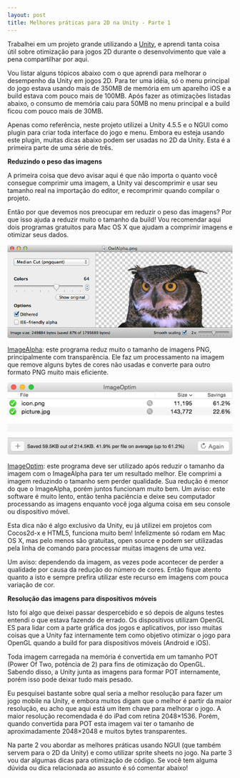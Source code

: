 ```yaml
---
layout: post
title: Melhores práticas para 2D na Unity - Parte 1
---
```


Trabalhei em um projeto grande utilizando a [Unity](http://unity3d.com/), e aprendi tanta coisa útil sobre otimização para jogos 2D durante o desenvolvimento que vale a pena compartilhar por aqui.

Vou listar alguns tópicos abaixo com o que aprendi para melhorar o desempenho da Unity em jogos 2D. Para ter uma idéia, só o menu principal do jogo estava usando mais de 350MB de memória em um aparelho iOS e a build estava com pouco mais de 100MB. Após fazer as otimizações listadas abaixo, o consumo de memória caiu para 50MB no menu principal e a build ficou com pouco mais de 30MB.

Apenas como referência, neste projeto utilizei a Unity 4.5.5 e o NGUI como plugin para criar toda interface do jogo e menu. Embora eu esteja usando este plugin, muitas dicas abaixo podem ser usadas no 2D da Unity. Esta é a primeira parte de uma série de três.

**Reduzindo o peso das imagens**

A primeira coisa que devo avisar aqui é que não importa o quanto você consegue comprimir uma imagem, a Unity vai descomprimir e usar seu tamanho real na importação do editor, e recomprimir quando compilar o projeto.

Então por que devemos nos preocupar em reduzir o peso das imagens? Por que isso ajuda a reduzir muito o tamanho da build! Vou recomendar aqui dois programas gratuitos para Mac OS X que ajudam a comprimir imagens e otimizar seus dados.

[![ImageAlpha](../content/images/2015/03/screenshot-1.3.png)](../content/images/2015/03/screenshot-1.3.png)

[ImageAlpha](http://pngmini.com/): este programa reduz muito o tamanho de imagens PNG, principalmente com transparência. Ele faz um processamento na imagem que remove alguns bytes de cores não usadas e converte para outro formato PNG muito mais eficiente.

[![ImageOptim](../content/images/2015/03/ImageOptim-yosemite.png)](../content/images/2015/03/ImageOptim-yosemite.png)

[ImageOptim](https://imageoptim.com/): este programa deve ser utilizado após reduzir o tamanho da imagem com o ImageAlpha para ter um resultado melhor. Ele comprimi a imagem reduzindo o tamanho sem perder qualidade. Sua redução é menor do que o ImageAlpha, porém juntos funcionam muito bem. Um aviso: este software é muito lento, então tenha paciência e deixe seu computador processando as imagens enquanto você joga alguma coisa em seu console ou dispositivo móvel.

Esta dica não é algo exclusivo da Unity, eu já utilizei em projetos com Cocos2d-x e HTML5, funciona muito bem! Infelizmente só rodam em Mac OS X, mas pelo menos são gratuitas, open source e podem ser utilizadas pela linha de comando para processar muitas imagens de uma vez.

Um aviso: dependendo da imagem, as vezes pode acontecer de perder a qualidade por causa da redução do número de cores. Então fique atento quanto a isto e sempre prefira utilizar este recurso em imagens com pouca variação de cor.

**Resolução das imagens para dispositivos móveis**

Isto foi algo que deixei passar despercebido e só depois de alguns testes entendi o que estava fazendo de errado. Os dispositivos utilizam OpenGL ES para lidar com a parte gráfica dos jogos e aplicativos, por isso muitas coisas que a Unity faz internamente tem como objetivo otimizar o jogo para OpenGL quando a build for para dispositivos móveis (Android e iOS).

Toda imagem carregada na memória é convertida em um tamanho POT (Power Of Two, potência de 2) para fins de otimização do OpenGL. Sabendo disso, a Unity junta as imagens para formar POT internamente, porém isso pode deixar tudo mais pesado.

Eu pesquisei bastante sobre qual seria a melhor resolução para fazer um jogo mobile na Unity, e embora muitos digam que o melhor é partir da maior resolução, eu acho que aqui está um item chave para melhorar o jogo. A maior resolução recomendada é do iPad com retina 2048×1536. Porém, quando convertida para POT esta imagem vai ter o tamanho de aproximadamente 2048×2048 e muitos bytes transparentes.

Na parte 2 vou abordar as melhores práticas usando NGUI (que também servem para o 2D da Unity) e como utilizar sprite sheets no jogo. Na parte 3 vou dar algumas dicas para otimização de código. Se você tem alguma dúvida ou dica relacionada ao assunto é só comentar abaixo!
